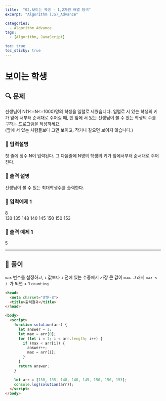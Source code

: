 ```yaml
---
title:  "02.보이는 학생 - 1,2차원 배열 탐색"
excerpt: "Algorithm (JS)_Advance"

categories:
  - Algorithm_Advance
tags:
  - [Algorithm, JavaScript]

toc: true
toc_sticky: true
---
```




# 보이는 학생

##  🔍 문제 
선생님이 N(1<=N<=1000)명의 학생을 일렬로 세웠습니다. 일렬로 서 있는 학생의 키가 앞에
서부터 순서대로 주어질 때, 맨 앞에 서 있는 선생님이 볼 수 있는 학생의 수를 구하는 프로그램을 작성하세요.  
(앞에 서 있는 사람들보다 크면 보이고, 작거나 같으면 보이지 않습니다.)

### 🔹 입력설명
첫 줄에 정수 N이 입력된다. 그 다음줄에 N명의 학생의 키가 앞에서부터 순서대로 주어진다.

### 🔹 출력 설명
선생님이 볼 수 있는 최대학생수를 출력한다.

### 🔹 입력예제 1
8  
130 135 148 140 145 150 150 153

### 🔹 출력 예제 1
5

----

##  📌 풀이
`max` 변수를 설정하고, `i` 값보다 `i` 전에 있는 수중에서 가장 큰 값이 `max`. 그래서 `max < i `가 되면 + 1 `counting`

```html
<head>
  <meta charset="UTF-8">
  <title>출력결과</title>
</head>

<body>
  <script>
    function solution(arr) {
      let answer = 1;
      let max = arr[0];
      for (let i = 1; i < arr.length; i++) {
        if (max < arr[i]) {
          answer++;
          max = arr[i];
        }
      }
      return answer;
    }

    let arr = [130, 135, 148, 140, 145, 150, 150, 153];
    console.log(solution(arr));
  </script>
</body>
```
